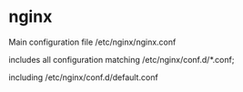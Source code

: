 # nginx
Main configuration file
/etc/nginx/nginx.conf

includes all configuration matching /etc/nginx/conf.d/*.conf;

including
/etc/nginx/conf.d/default.conf
